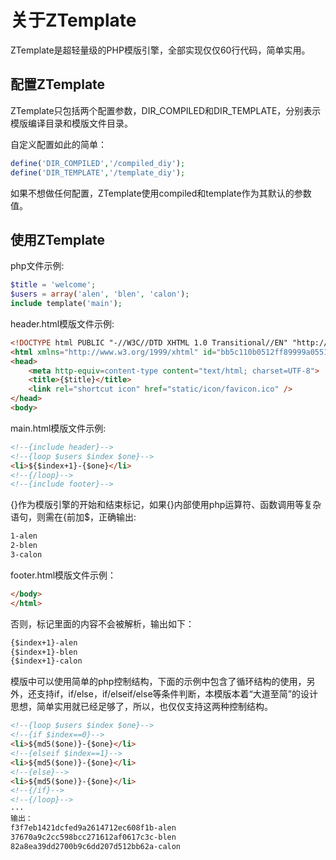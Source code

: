 关于ZTemplate
=============
ZTemplate是超轻量级的PHP模版引擎，全部实现仅仅60行代码，简单实用。


配置ZTemplate
-------------
ZTemplate只包括两个配置参数，DIR_COMPILED和DIR_TEMPLATE，分别表示模版编译目录和模版文件目录。

自定义配置如此的简单：
```php
define('DIR_COMPILED','/compiled_diy');
define('DIR_TEMPLATE','/template_diy');
```
如果不想做任何配置，ZTemplate使用compiled和template作为其默认的参数值。


使用ZTemplate
-------------
php文件示例:
```php
$title = 'welcome';
$users = array('alen', 'blen', 'calon');
include template('main');
```
header.html模版文件示例:
```html
<!DOCTYPE html PUBLIC "-//W3C//DTD XHTML 1.0 Transitional//EN" "http://www.w3.org/TR/xhtml1/DTD/xhtml1-transitional.dtd">
<html xmlns="http://www.w3.org/1999/xhtml" id="bb5c110b0512ff89999a055118a84509">
<head>
    <meta http-equiv=content-type content="text/html; charset=UTF-8">
    <title>{$title}</title>
    <link rel="shortcut icon" href="static/icon/favicon.ico" />
</head>
<body>
```
main.html模版文件示例:
```html
<!--{include header}-->
<!--{loop $users $index $one}-->
<li>${$index+1}-{$one}</li>
<!--{/loop}-->
<!--{include footer}-->
```
{}作为模版引擎的开始和结束标记，如果{}内部使用php运算符、函数调用等复杂语句，则需在{前加$，正确输出:
```html
1-alen
2-blen
3-calon
```
footer.html模版文件示例：
```html
</body>
</html>
```
否则，标记里面的内容不会被解析，输出如下：
```html
{$index+1}-alen
{$index+1}-blen
{$index+1}-calon
```
模版中可以使用简单的php控制结构，下面的示例中包含了循环结构的使用，另外，还支持if，if/else，if/elseif/else等条件判断，本模版本着“大道至简”的设计思想，简单实用就已经足够了，所以，也仅仅支持这两种控制结构。
```html
<!--{loop $users $index $one}-->
<!--{if $index==0}-->
<li>${md5($one)}-{$one}</li>
<!--{elseif $index==1}-->
<li>${md5($one)}-{$one}</li>
<!--{else}-->
<li>${md5($one)}-{$one}</li>
<!--{/if}-->
<!--{/loop}-->
···
输出：
f3f7eb1421dcfed9a2614712ec608f1b-alen
37670a9c2cc598bcc271612af0617c3c-blen
82a8ea39dd2700b9c6dd207d512bb62a-calon